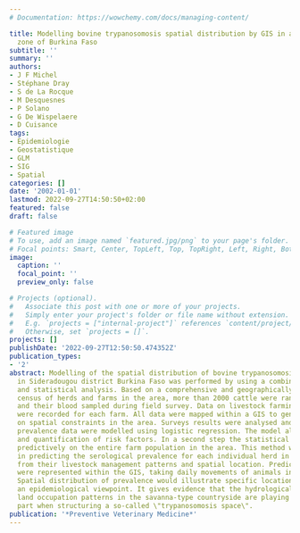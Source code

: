 ```yaml
---
# Documentation: https://wowchemy.com/docs/managing-content/

title: Modelling bovine trypanosomosis spatial distribution by GIS in an agro-pastoral
  zone of Burkina Faso
subtitle: ''
summary: ''
authors:
- J F Michel
- Stéphane Dray
- S de La Rocque
- M Desquesnes
- P Solano
- G De Wispelaere
- D Cuisance
tags:
- Epidemiologie
- Geostatistique
- GLM
- SIG
- Spatial
categories: []
date: '2002-01-01'
lastmod: 2022-09-27T14:50:50+02:00
featured: false
draft: false

# Featured image
# To use, add an image named `featured.jpg/png` to your page's folder.
# Focal points: Smart, Center, TopLeft, Top, TopRight, Left, Right, BottomLeft, Bottom, BottomRight.
image:
  caption: ''
  focal_point: ''
  preview_only: false

# Projects (optional).
#   Associate this post with one or more of your projects.
#   Simply enter your project's folder or file name without extension.
#   E.g. `projects = ["internal-project"]` references `content/project/deep-learning/index.md`.
#   Otherwise, set `projects = []`.
projects: []
publishDate: '2022-09-27T12:50:50.474352Z'
publication_types:
- '2'
abstract: Modelling of the spatial distribution of bovine trypanosomosis prevalence
  in Sideradougou district Burkina Faso was performed by using a combination of spatial
  and statistical analysis. Based on a comprehensive and geographically representative
  census of herds and farms in the area, more than 2000 cattle were randomly chosen
  and their blood sampled during field survey. Data on livestock farming practices
  were recorded for each farm. All data were mapped within a GIS to generate new information
  on spatial constraints in the area. Surveys results were analysed and serological
  prevalence data were modelled using logistic regression. The model allowed identification
  and quantification of risk factors. In a second step the statistical model was used
  predictively on the entire farm population in the area. This method was successful
  in predicting the serological prevalence for each individual herd in the sample,
  from their livestock management patterns and spatial location. Predicted prevalences
  were represented within the GIS, taking daily movements of animals into account.
  Spatial distribution of prevalence would illustrate specific locations at risk from
  an epidemiological viewpoint. It gives evidence that the hydrological network and
  land occupation patterns in the savanna-type countryside are playing an important
  part when structuring a so-called \"trypanosomosis space\".
publication: '*Preventive Veterinary Medicine*'
---
```

